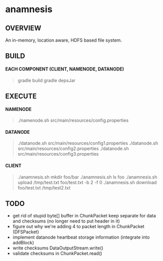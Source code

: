 # anamnesis
## OVERVIEW
An in-memory, location aware, HDFS based file system.

## BUILD
#### EACH COMPONENT (CLIENT, NAMENODE, DATANODE)
> gradle build
> gradle depsJar

## EXECUTE
#### NAMENODE
> ./namenode.sh src/main/resources/config.properties
#### DATANODE
> ./datanode.sh src/main/resources/config1.properties
> ./datanode.sh src/main/resources/config2.properties
> ./datanode.sh src/main/resources/config3.properties
#### CLIENT
> ./anamnesis.sh mkdir foo/bar
> ./anamnesis.sh ls foo
> ./anamnesis.sh upload /tmp/test.txt foo/test.txt -b 2 -f 0
> ./anamnesis.sh download foo/test.txt /tmp/test2.txt

## TODO
- get rid of stupid byte[] buffer in ChunkPacket
    keep separate for data and checksums (no longer need to put header in it)
- figure out why we're adding 4 to packet length in ChunkPacket (DFSPacket)
- implement datanode heartbeat storage information (integrate into addBlock)
- write checksums DataOutputStream.write()
- validate checksums in ChunkPacket.read()
